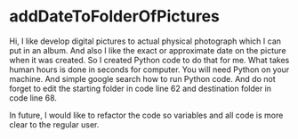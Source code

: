 # addDateToFolderOfPictures
Hi,
I like develop digital pictures to actual physical photograph which I can put in an album. And also I like the exact or approximate date on the picture when it was created. So I created Python code to do that for me. What takes human hours is done in seconds for computer.
You will need Python on your machine. And simple google search how to run Python code.
And do not forget to edit the starting folder in code line 62 and destination folder in code line 68.

In future, I would like to refactor the code so variables and all code is more clear to the regular user.
